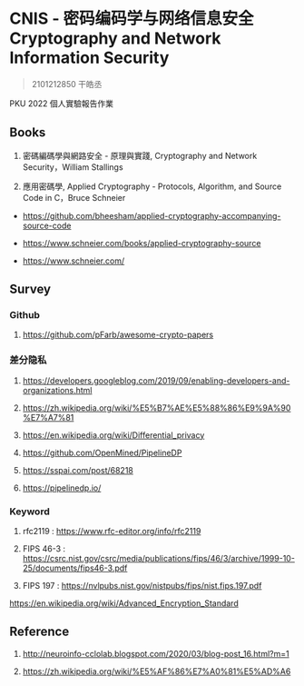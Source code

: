 # CNIS - 密码编码学与网络信息安全 Cryptography and Network Information Security

> 2101212850 干皓丞

PKU 2022 個人實驗報告作業

## Books

1. 密碼編碼學與網路安全 - 原理與實踐, Cryptography and Network Security，William Stallings

2. 應用密碼學, Applied Cryptography - Protocols, Algorithm, and Source Code in C，Bruce Schneier

- https://github.com/bheesham/applied-cryptography-accompanying-source-code

- https://www.schneier.com/books/applied-cryptography-source

- https://www.schneier.com/


## Survey

### Github

1. https://github.com/pFarb/awesome-crypto-papers


### 差分隐私

1. https://developers.googleblog.com/2019/09/enabling-developers-and-organizations.html

2. https://zh.wikipedia.org/wiki/%E5%B7%AE%E5%88%86%E9%9A%90%E7%A7%81

3. https://en.wikipedia.org/wiki/Differential_privacy

4. https://github.com/OpenMined/PipelineDP

5. https://sspai.com/post/68218

6. https://pipelinedp.io/

### Keyword

1. rfc2119 : https://www.rfc-editor.org/info/rfc2119

2. FIPS 46-3 : https://csrc.nist.gov/csrc/media/publications/fips/46/3/archive/1999-10-25/documents/fips46-3.pdf

3. FIPS 197 : https://nvlpubs.nist.gov/nistpubs/fips/nist.fips.197.pdf

https://en.wikipedia.org/wiki/Advanced_Encryption_Standard

## Reference

1. http://neuroinfo-cclolab.blogspot.com/2020/03/blog-post_16.html?m=1

2. https://zh.wikipedia.org/wiki/%E5%AF%86%E7%A0%81%E5%AD%A6







